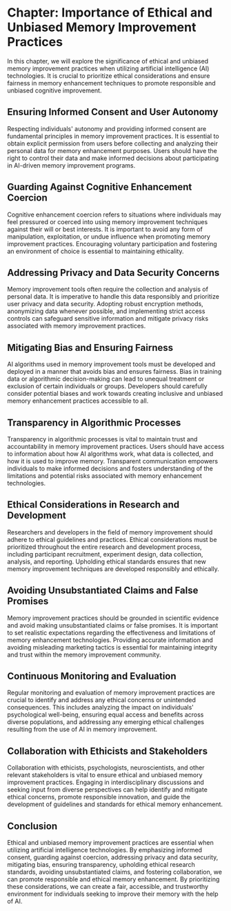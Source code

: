 Chapter: Importance of Ethical and Unbiased Memory Improvement Practices
========================================================================

In this chapter, we will explore the significance of ethical and unbiased memory improvement practices when utilizing artificial intelligence (AI) technologies. It is crucial to prioritize ethical considerations and ensure fairness in memory enhancement techniques to promote responsible and unbiased cognitive improvement.

Ensuring Informed Consent and User Autonomy
-------------------------------------------

Respecting individuals' autonomy and providing informed consent are fundamental principles in memory improvement practices. It is essential to obtain explicit permission from users before collecting and analyzing their personal data for memory enhancement purposes. Users should have the right to control their data and make informed decisions about participating in AI-driven memory improvement programs.

Guarding Against Cognitive Enhancement Coercion
-----------------------------------------------

Cognitive enhancement coercion refers to situations where individuals may feel pressured or coerced into using memory improvement techniques against their will or best interests. It is important to avoid any form of manipulation, exploitation, or undue influence when promoting memory improvement practices. Encouraging voluntary participation and fostering an environment of choice is essential to maintaining ethicality.

Addressing Privacy and Data Security Concerns
---------------------------------------------

Memory improvement tools often require the collection and analysis of personal data. It is imperative to handle this data responsibly and prioritize user privacy and data security. Adopting robust encryption methods, anonymizing data whenever possible, and implementing strict access controls can safeguard sensitive information and mitigate privacy risks associated with memory improvement practices.

Mitigating Bias and Ensuring Fairness
-------------------------------------

AI algorithms used in memory improvement tools must be developed and deployed in a manner that avoids bias and ensures fairness. Bias in training data or algorithmic decision-making can lead to unequal treatment or exclusion of certain individuals or groups. Developers should carefully consider potential biases and work towards creating inclusive and unbiased memory enhancement practices accessible to all.

Transparency in Algorithmic Processes
-------------------------------------

Transparency in algorithmic processes is vital to maintain trust and accountability in memory improvement practices. Users should have access to information about how AI algorithms work, what data is collected, and how it is used to improve memory. Transparent communication empowers individuals to make informed decisions and fosters understanding of the limitations and potential risks associated with memory enhancement technologies.

Ethical Considerations in Research and Development
--------------------------------------------------

Researchers and developers in the field of memory improvement should adhere to ethical guidelines and practices. Ethical considerations must be prioritized throughout the entire research and development process, including participant recruitment, experiment design, data collection, analysis, and reporting. Upholding ethical standards ensures that new memory improvement techniques are developed responsibly and ethically.

Avoiding Unsubstantiated Claims and False Promises
--------------------------------------------------

Memory improvement practices should be grounded in scientific evidence and avoid making unsubstantiated claims or false promises. It is important to set realistic expectations regarding the effectiveness and limitations of memory enhancement technologies. Providing accurate information and avoiding misleading marketing tactics is essential for maintaining integrity and trust within the memory improvement community.

Continuous Monitoring and Evaluation
------------------------------------

Regular monitoring and evaluation of memory improvement practices are crucial to identify and address any ethical concerns or unintended consequences. This includes analyzing the impact on individuals' psychological well-being, ensuring equal access and benefits across diverse populations, and addressing any emerging ethical challenges resulting from the use of AI in memory improvement.

Collaboration with Ethicists and Stakeholders
---------------------------------------------

Collaboration with ethicists, psychologists, neuroscientists, and other relevant stakeholders is vital to ensure ethical and unbiased memory improvement practices. Engaging in interdisciplinary discussions and seeking input from diverse perspectives can help identify and mitigate ethical concerns, promote responsible innovation, and guide the development of guidelines and standards for ethical memory enhancement.

Conclusion
----------

Ethical and unbiased memory improvement practices are essential when utilizing artificial intelligence technologies. By emphasizing informed consent, guarding against coercion, addressing privacy and data security, mitigating bias, ensuring transparency, upholding ethical research standards, avoiding unsubstantiated claims, and fostering collaboration, we can promote responsible and ethical memory enhancement. By prioritizing these considerations, we can create a fair, accessible, and trustworthy environment for individuals seeking to improve their memory with the help of AI.
